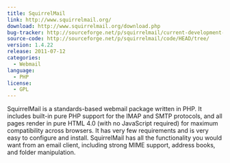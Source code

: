 ```yaml
---
title: SquirrelMail
link: http://www.squirrelmail.org/
download: http://www.squirrelmail.org/download.php
bug-tracker: http://sourceforge.net/p/squirrelmail/current-development-branch/?source=navbar
source-code: http://sourceforge.net/p/squirrelmail/code/HEAD/tree/
version: 1.4.22
release: 2011-07-12
categories:
  - Webmail
language:
  - PHP
license:
  - GPL
---
```

SquirrelMail is a standards-based webmail package written in PHP. It includes built-in pure PHP support for the IMAP and SMTP protocols, and all pages render in pure HTML 4.0 (with no JavaScript required) for maximum compatibility across browsers. It has very few requirements and is very easy to configure and install. SquirrelMail has all the functionality you would want from an email client, including strong MIME support, address books, and folder manipulation.